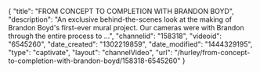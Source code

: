 {
    "title": "FROM CONCEPT TO COMPLETION WITH BRANDON BOYD",
    "description": "An exclusive behind-the-scenes look at the making of Brandon Boyd's first-ever mural project. Our cameras were with Brandon through the entire process to ...",
    "channelid": "158318",
    "videoid": "6545260",
    "date_created": "1302219859",
    "date_modified": "1444329195",
    "type": "captivate",
    "layout": "channelVideo",
    "url": "\/hurley\/from-concept-to-completion-with-brandon-boyd\/158318-6545260"
}